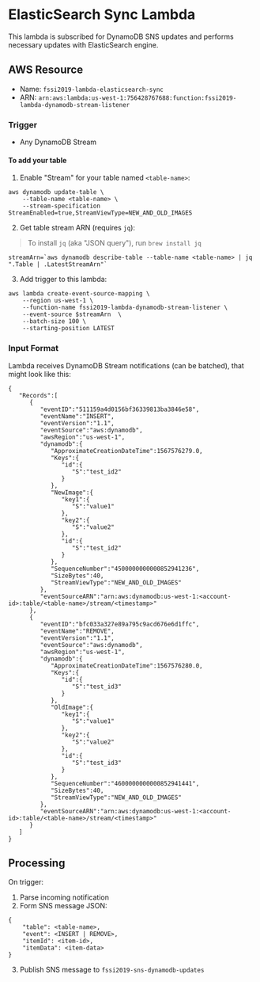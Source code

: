 # ElasticSearch Sync Lambda

This lambda is subscribed for DynamoDB SNS updates and performs necessary updates with ElasticSearch engine.

## AWS Resource

* Name: `fssi2019-lambda-elasticsearch-sync`
* ARN: `arn:aws:lambda:us-west-1:756428767688:function:fssi2019-lambda-dynamodb-stream-listener`

### Trigger

* Any DynamoDB Stream

#### To add your table

1. Enable "Stream" for your table named `<table-name>`:

```
aws dynamodb update-table \
	--table-name <table-name> \
	--stream-specification StreamEnabled=true,StreamViewType=NEW_AND_OLD_IMAGES
```

2. Get table stream ARN (requires `jq`):

> To install `jq` (aka "JSON query"), run `brew install jq`


```
streamArn=`aws dynamodb describe-table --table-name <table-name> | jq ".Table | .LatestStreamArn"`
```

3. Add trigger to this lambda:

```
aws lambda create-event-source-mapping \
    --region us-west-1 \
    --function-name fssi2019-lambda-dynamodb-stream-listener \
    --event-source $streamArn  \
    --batch-size 100 \
    --starting-position LATEST
```


### Input Format

Lambda receives DynamoDB Stream notifications (can be batched), that might look like this:

```
{
   "Records":[
      {
         "eventID":"511159a4d0156bf36339813ba3846e58",
         "eventName":"INSERT",
         "eventVersion":"1.1",
         "eventSource":"aws:dynamodb",
         "awsRegion":"us-west-1",
         "dynamodb":{
            "ApproximateCreationDateTime":1567576279.0,
            "Keys":{
               "id":{
                  "S":"test_id2"
               }
            },
            "NewImage":{
               "key1":{
                  "S":"value1"
               },
               "key2":{
                  "S":"value2"
               },
               "id":{
                  "S":"test_id2"
               }
            },
            "SequenceNumber":"4500000000000852941236",
            "SizeBytes":40,
            "StreamViewType":"NEW_AND_OLD_IMAGES"
         },
         "eventSourceARN":"arn:aws:dynamodb:us-west-1:<account-id>:table/<table-name>/stream/<timestamp>"
      },
      {
         "eventID":"bfc033a327e89a795c9acd676e6d1ffc",
         "eventName":"REMOVE",
         "eventVersion":"1.1",
         "eventSource":"aws:dynamodb",
         "awsRegion":"us-west-1",
         "dynamodb":{
            "ApproximateCreationDateTime":1567576280.0,
            "Keys":{
               "id":{
                  "S":"test_id3"
               }
            },
            "OldImage":{
               "key1":{
                  "S":"value1"
               },
               "key2":{
                  "S":"value2"
               },
               "id":{
                  "S":"test_id3"
               }
            },
            "SequenceNumber":"4600000000000852941441",
            "SizeBytes":40,
            "StreamViewType":"NEW_AND_OLD_IMAGES"
         },
         "eventSourceARN":"arn:aws:dynamodb:us-west-1:<account-id>:table/<table-name>/stream/<timestamp>"
      }
   ]
}
```

## Processing
On trigger:

1. Parse incoming notification
2. Form SNS message JSON:

```
{
    "table": <table-name>,
    "event": <INSERT | REMOVE>,
    "itemId": <item-id>,
    "itemData": <item-data>
}
```

3. Publish SNS message to `fssi2019-sns-dynamodb-updates`
